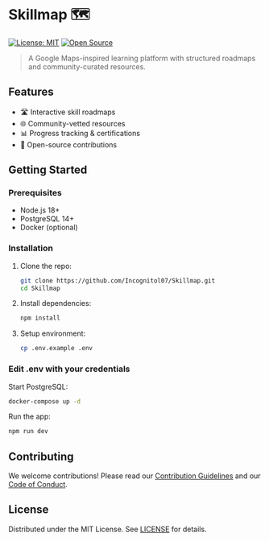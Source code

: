 # Skillmap 🗺️

[![License: MIT](https://img.shields.io/badge/License-MIT-blue.svg)](LICENSE)
[![Open Source](https://badges.frapsoft.com/os/v2/open-source.svg)](CONTRIBUTING.md)

> A Google Maps-inspired learning platform with structured roadmaps and community-curated resources.

## Features

- 🛣️ Interactive skill roadmaps
- 🌐 Community-vetted resources
- 📊 Progress tracking & certifications
- 👐 Open-source contributions

## Getting Started

### Prerequisites

- Node.js 18+
- PostgreSQL 14+
- Docker (optional)

### Installation

1. Clone the repo:

   ```bash
   git clone https://github.com/Incognitol07/Skillmap.git
   cd Skillmap
   ```

2. Install dependencies:

    ```bash
    npm install
    ```

3. Setup environment:

    ```bash
    cp .env.example .env
    ```

### Edit .env with your credentials

Start PostgreSQL:

```bash
docker-compose up -d
```

Run the app:

```bash
npm run dev
```

## Contributing

We welcome contributions! Please read our [Contribution Guidelines](https://github.com/Incognitol07/Skillmap/blob/main/CONTRIBUTING.md) and our [Code of Conduct](https://github.com/Incognitol07/Skillmap/blob/main/CODE_OF_CONDUCT.md).

## License

Distributed under the MIT License. See [LICENSE](https://github.com/Incognitol07/Skillmap/blob/main/LICENSE) for details.
